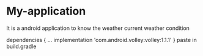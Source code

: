 # My-application

It is a android application to know the weather current weather condition 

dependencies {
    ...
    implementation 'com.android.volley:volley:1.1.1'
}
paste in build.gradle
